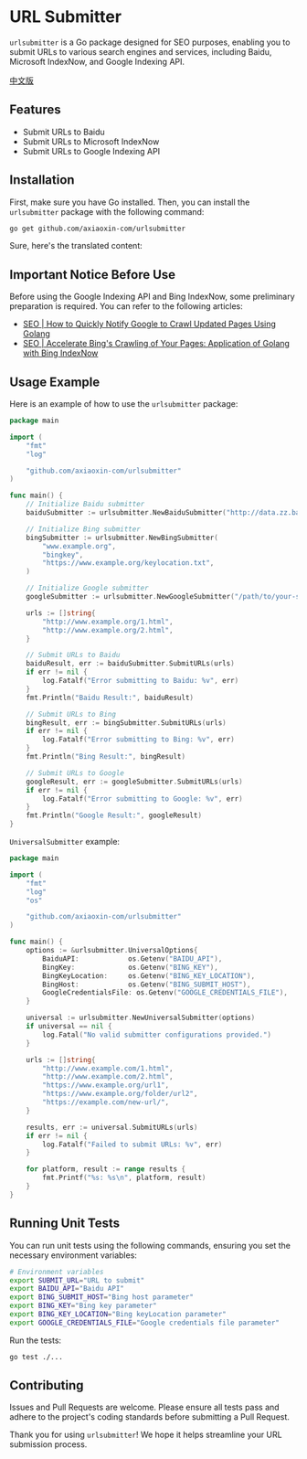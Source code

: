 # URL Submitter

`urlsubmitter` is a Go package designed for SEO purposes, enabling you to submit URLs to various search engines and services, including Baidu, Microsoft IndexNow, and Google Indexing API.

[中文版](./README.md)

## Features

- Submit URLs to Baidu
- Submit URLs to Microsoft IndexNow
- Submit URLs to Google Indexing API

## Installation

First, make sure you have Go installed. Then, you can install the `urlsubmitter` package with the following command:

```sh
go get github.com/axiaoxin-com/urlsubmitter
```

Sure, here's the translated content:

## Important Notice Before Use

Before using the Google Indexing API and Bing IndexNow, some preliminary preparation is required. You can refer to the following articles:

- [SEO | How to Quickly Notify Google to Crawl Updated Pages Using Golang](https://blog.axiaoxin.com/post/how-to-use-golang-call-google-indexing-api/)
- [SEO | Accelerate Bing's Crawling of Your Pages: Application of Golang with Bing IndexNow](https://blog.axiaoxin.com/post/how-to-use-golang-call-bing-indexnow/)

## Usage Example

Here is an example of how to use the `urlsubmitter` package:

```go
package main

import (
    "fmt"
    "log"

    "github.com/axiaoxin-com/urlsubmitter"
)

func main() {
    // Initialize Baidu submitter
    baiduSubmitter := urlsubmitter.NewBaiduSubmitter("http://data.zz.baidu.com/urls?site=https://www.example.org&token=baidutoken")

    // Initialize Bing submitter
    bingSubmitter := urlsubmitter.NewBingSubmitter(
        "www.example.org",
        "bingkey",
        "https://www.example.org/keylocation.txt",
    )

    // Initialize Google submitter
    googleSubmitter := urlsubmitter.NewGoogleSubmitter("/path/to/your-svc-account-keys.json")

    urls := []string{
        "http://www.example.org/1.html",
        "http://www.example.org/2.html",
    }

    // Submit URLs to Baidu
    baiduResult, err := baiduSubmitter.SubmitURLs(urls)
    if err != nil {
        log.Fatalf("Error submitting to Baidu: %v", err)
    }
    fmt.Println("Baidu Result:", baiduResult)

    // Submit URLs to Bing
    bingResult, err := bingSubmitter.SubmitURLs(urls)
    if err != nil {
        log.Fatalf("Error submitting to Bing: %v", err)
    }
    fmt.Println("Bing Result:", bingResult)

    // Submit URLs to Google
    googleResult, err := googleSubmitter.SubmitURLs(urls)
    if err != nil {
        log.Fatalf("Error submitting to Google: %v", err)
    }
    fmt.Println("Google Result:", googleResult)
}
```

`UniversalSubmitter` example:

```go
package main

import (
	"fmt"
	"log"
	"os"

	"github.com/axiaoxin-com/urlsubmitter"
)

func main() {
	options := &urlsubmitter.UniversalOptions{
		BaiduAPI:            os.Getenv("BAIDU_API"),
		BingKey:             os.Getenv("BING_KEY"),
		BingKeyLocation:     os.Getenv("BING_KEY_LOCATION"),
		BingHost:            os.Getenv("BING_SUBMIT_HOST"),
		GoogleCredentialsFile: os.Getenv("GOOGLE_CREDENTIALS_FILE"),
	}

	universal := urlsubmitter.NewUniversalSubmitter(options)
	if universal == nil {
		log.Fatal("No valid submitter configurations provided.")
	}

	urls := []string{
		"http://www.example.com/1.html",
		"http://www.example.com/2.html",
		"https://www.example.org/url1",
		"https://www.example.org/folder/url2",
		"https://example.com/new-url/",
	}

	results, err := universal.SubmitURLs(urls)
	if err != nil {
		log.Fatalf("Failed to submit URLs: %v", err)
	}

	for platform, result := range results {
		fmt.Printf("%s: %s\n", platform, result)
	}
}
```

## Running Unit Tests

You can run unit tests using the following commands, ensuring you set the necessary environment variables:

```sh
# Environment variables
export SUBMIT_URL="URL to submit"
export BAIDU_API="Baidu API"
export BING_SUBMIT_HOST="Bing host parameter"
export BING_KEY="Bing key parameter"
export BING_KEY_LOCATION="Bing keyLocation parameter"
export GOOGLE_CREDENTIALS_FILE="Google credentials file parameter"
```

Run the tests:

```sh
go test ./...
```

## Contributing

Issues and Pull Requests are welcome. Please ensure all tests pass and adhere to the project's coding standards before submitting a Pull Request.

Thank you for using `urlsubmitter`! We hope it helps streamline your URL submission process.
